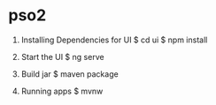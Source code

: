 # pso2

1. Installing Dependencies for UI
$ cd ui
$ npm install
  
2. Start the UI
$ ng serve
  
3. Build jar
$ maven package
  
4. Running apps
$ mvnw

